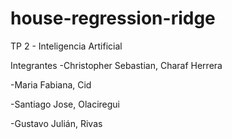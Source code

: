 # house-regression-ridge

TP 2 - Inteligencia Artificial

Integrantes
-Christopher Sebastian, Charaf Herrera

-Maria Fabiana, Cid

-Santiago Jose, Olaciregui

-Gustavo Julián, Rivas

